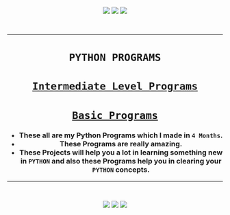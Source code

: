 <p align="center">
<img src="https://forthebadge.com/images/badges/for-you.svg" />
<img src="http://ForTheBadge.com/images/badges/made-with-python.svg" />
<img src="https://forthebadge.com/images/badges/built-by-developers.svg" />
</p><br/>

________________________________


### <h1 align="center">**`PYTHON PROGRAMS`**</h1>
### <h1 align="center"><a href="https://github.com/Iamtripathisatyam/Python-Programs/tree/main/All%20Programs">**`Intermediate Level Programs`**</a></h1>
### <h1 align="center"><a href="https://github.com/Iamtripathisatyam/Python-Programs/tree/main/Basic%20Programs">**`Basic Programs`**</a></h1>
<h3 align="center">
  
- These all are my Python Programs which I made in `4 Months`.
- These Programs are really amazing.
- These Projects will help you a lot in learning something new in `PYTHON` and also these Programs help you in clearing your `PYTHON` concepts.
</h3>

_______________________________

<br/>
<p align="center">
<img src="https://badges.pufler.dev/visits/Iamtripathisatyam/Python-Programs?style=for-the-badge&logo=github&logoColor=yellow" />
<img src="https://badges.pufler.dev/updated/Iamtripathisatyam/Python-Programs?style=for-the-badge&logo=github&logoColor=yellow" />
<img src="https://badges.pufler.dev/created/Iamtripathisatyam/Python-Programs?style=for-the-badge&logo=github&logoColor=yellow" />
</p>


